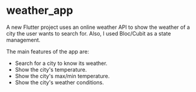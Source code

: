 # weather_app

A new Flutter project uses an online weather API to show the weather of a city the user wants to search for.
Also, I used Bloc/Cubit as a state management.

The main features of the app are:

  - Search for a city to know its weather.
  - Show the city's temperature.
  - Show the city's max/min temperature.
  - Show the city's weather conditions.
